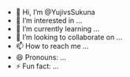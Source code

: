 - 👋 Hi, I’m @YujivsSukuna
- 👀 I’m interested in ...
- 🌱 I’m currently learning ...
- 💞️ I’m looking to collaborate on ...
- 📫 How to reach me ...
- 😄 Pronouns: ...
- ⚡ Fun fact: ...

<!---
YujivsSukuna/YujivsSukuna is a ✨ special ✨ repository because its `README.md` (this file) appears on your GitHub profile.
You can click the Preview link to take a look at your changes.
--->
